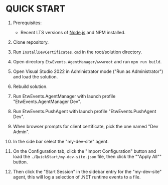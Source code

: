 # QUICK START

1) Prerequisites: 
   
   - Recent LTS versions of [Node.js](https://nodejs.org/en/) and NPM installed.

2) Clone repository.

3) Run `InstallDevCertificates.cmd` in the root/solution directory.

4) Open directory `EtwEvents.AgentManager/wwwroot` and run `npm run build`.

5) Open Visual Studio 2022 in Administrator mode ("Run as Administrator") and load the solution.

6) Rebuild solution.

7) Run EtwEvents.AgentManager with launch profile "EtwEvents.AgentManager Dev".

8) Run EtwEvents.PushAgent with launch profile "EtwEvents.PushAgent Dev".

9) When browser prompts for client certificate, pick the one named "Dev Admin".

10) In the side bar select the "my-dev-site" agent.

11) On the Configuration tab, click the "Import Configuration" button and load the `./QuickStart/my-dev-site.json` file, then click the ""Apply All"" button.

12) Then click the "Start Session" in the sidebar entry for the "my-dev-site" agent, this will log a selection of .NET runtime events to a file.
